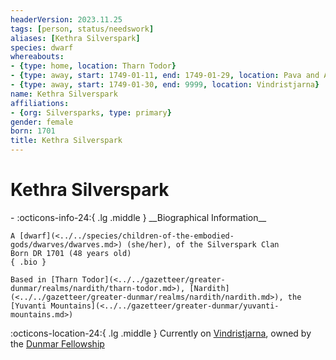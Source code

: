 ```yaml
---
headerVersion: 2023.11.25
tags: [person, status/needswork]
aliases: [Kethra Silverspark]
species: dwarf
whereabouts:
- {type: home, location: Tharn Todor}
- {type: away, start: 1749-01-11, end: 1749-01-29, location: Pava and Avaras' House}
- {type: away, start: 1749-01-30, end: 9999, location: Vindristjarna}
name: Kethra Silverspark
affiliations:
- {org: Silversparks, type: primary}
gender: female
born: 1701
title: Kethra Silverspark
---
```

# Kethra Silverspark
<div class="grid cards ext-narrow-margin ext-one-column" markdown>
- :octicons-info-24:{ .lg .middle } __Biographical Information__

    A [dwarf](<../../species/children-of-the-embodied-gods/dwarves/dwarves.md>) (she/her), of the Silverspark Clan  
    Born DR 1701 (48 years old)  
    { .bio }

    Based in [Tharn Todor](<../../gazetteer/greater-dunmar/realms/nardith/tharn-todor.md>), [Nardith](<../../gazetteer/greater-dunmar/realms/nardith/nardith.md>), the [Yuvanti Mountains](<../../gazetteer/greater-dunmar/yuvanti-mountains.md>)
</div>

:octicons-location-24:{ .lg .middle } Currently on [Vindristjarna](<../../things/ships/vindristjarna.md>), owned by the [Dunmar Fellowship](<../pcs/dunmar-fellowship/dunmar-fellowship.md>)


